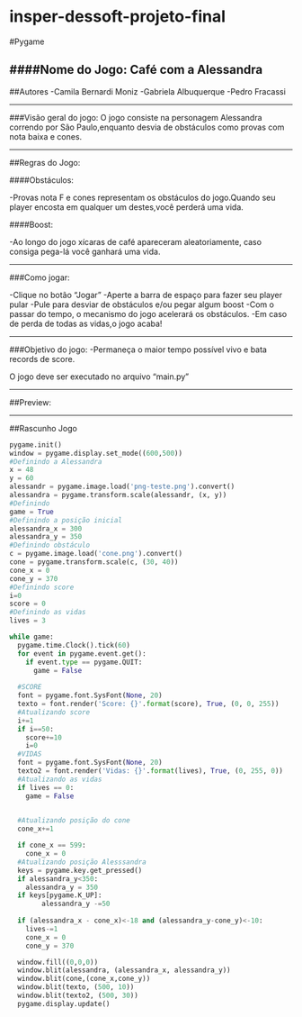 # insper-dessoft-projeto-final
#Pygame

####Nome do Jogo: Café com a Alessandra 
---

##Autores
-Camila Bernardi Moniz
-Gabriela Albuquerque 
-Pedro Fracassi
___

###Visão geral do jogo:
O jogo consiste na personagem Alessandra correndo por São Paulo,enquanto desvia de obstáculos como provas com nota baixa e cones.
___
##Regras do Jogo:

####Obstáculos:

-Provas nota F e cones representam os obstáculos do jogo.Quando seu player encosta em qualquer um destes,você perderá  uma vida.

####Boost:

-Ao longo do jogo xícaras de café apareceram aleatoriamente, caso consiga pega-lá você ganhará uma vida.
___

###Como jogar:

-Clique no botão “Jogar”
-Aperte a barra de espaço para fazer seu player pular 
-Pule para desviar de obstáculos e/ou pegar algum boost
-Com o passar do tempo, o mecanismo do jogo acelerará os obstáculos.
-Em caso de perda de todas as vidas,o jogo acaba!
___

###Objetivo do jogo:
-Permaneça o maior tempo possível vivo e bata records de score.

O jogo deve ser executado no arquivo “main.py”
___
##Preview:


___
##Rascunho Jogo 

```py
pygame.init()
window = pygame.display.set_mode((600,500))
#Definindo a Alessandra
x = 48
y = 60
alessandr = pygame.image.load('png-teste.png').convert()
alessandra = pygame.transform.scale(alessandr, (x, y))
#Definindo 
game = True
#Definindo a posição inicial
alessandra_x = 300
alessandra_y = 350
#Definindo obstáculo
c = pygame.image.load('cone.png').convert()
cone = pygame.transform.scale(c, (30, 40))
cone_x = 0
cone_y = 370
#Definindo score
i=0
score = 0
#Definindo as vidas
lives = 3

while game:
  pygame.time.Clock().tick(60)
  for event in pygame.event.get():
    if event.type == pygame.QUIT:
      game = False
  
  #SCORE
  font = pygame.font.SysFont(None, 20)
  texto = font.render('Score: {}'.format(score), True, (0, 0, 255))
  #Atualizando score
  i+=1
  if i==50:
    score+=10
    i=0
  #VIDAS
  font = pygame.font.SysFont(None, 20)
  texto2 = font.render('Vidas: {}'.format(lives), True, (0, 255, 0))
  #Atualizando as vidas
  if lives == 0:
    game = False
    

  #Atualizando posição do cone
  cone_x+=1

  if cone_x == 599:
    cone_x = 0
  #Atualizando posição Alesssandra
  keys = pygame.key.get_pressed()
  if alessandra_y<350:
    alessandra_y = 350
  if keys[pygame.K_UP]:
        alessandra_y -=50
  
  if (alessandra_x - cone_x)<-18 and (alessandra_y-cone_y)<-10:
    lives-=1
    cone_x = 0
    cone_y = 370

  window.fill((0,0,0))
  window.blit(alessandra, (alessandra_x, alessandra_y))
  window.blit(cone,(cone_x,cone_y))
  window.blit(texto, (500, 10))
  window.blit(texto2, (500, 30))
  pygame.display.update()
```
